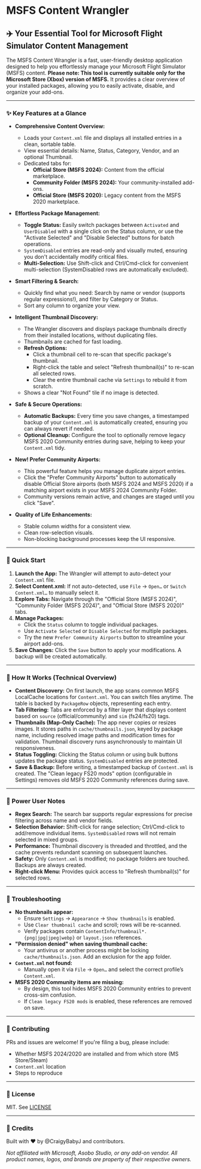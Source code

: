 # MSFS Content Wrangler

## ✈️ Your Essential Tool for Microsoft Flight Simulator Content Management

The MSFS Content Wrangler is a fast, user-friendly desktop application designed to help you effortlessly manage your Microsoft Flight Simulator (MSFS) content. **Please note: This tool is currently suitable only for the Microsoft Store (Xbox) version of MSFS.** It provides a clear overview of your installed packages, allowing you to easily activate, disable, and organize your add-ons.

---

### ✨ Key Features at a Glance

*   **Comprehensive Content Overview:**
    *   Loads your `Content.xml` file and displays all installed entries in a clean, sortable table.
    *   View essential details: Name, Status, Category, Vendor, and an optional Thumbnail.
    *   Dedicated tabs for:
        *   **Official Store (MSFS 2024):** Content from the official marketplace.
        *   **Community Folder (MSFS 2024):** Your community-installed add-ons.
        *   **Official Store (MSFS 2020):** Legacy content from the MSFS 2020 marketplace.

*   **Effortless Package Management:**
    *   **Toggle Status:** Easily switch packages between `Activated` and `UserDisabled` with a single click on the Status column, or use the "Activate Selected" and "Disable Selected" buttons for batch operations.
    *   `SystemDisabled` entries are read-only and visually muted, ensuring you don't accidentally modify critical files.
    *   **Multi-Selection:** Use Shift-click and Ctrl/Cmd-click for convenient multi-selection (SystemDisabled rows are automatically excluded).

*   **Smart Filtering & Search:**
    *   Quickly find what you need: Search by name or vendor (supports regular expressions!), and filter by Category or Status.
    *   Sort any column to organize your view.

*   **Intelligent Thumbnail Discovery:**
    *   The Wrangler discovers and displays package thumbnails directly from their installed locations, without duplicating files.
    *   Thumbnails are cached for fast loading.
    *   **Refresh Options:**
        *   Click a thumbnail cell to re-scan that specific package's thumbnail.
        *   Right-click the table and select "Refresh thumbnail(s)" to re-scan all selected rows.
        *   Clear the entire thumbnail cache via `Settings` to rebuild it from scratch.
    *   Shows a clear "Not Found" tile if no image is detected.

*   **Safe & Secure Operations:**
    *   **Automatic Backups:** Every time you save changes, a timestamped backup of your `Content.xml` is automatically created, ensuring you can always revert if needed.
    *   **Optional Cleanup:** Configure the tool to optionally remove legacy MSFS 2020 Community entries during save, helping to keep your `Content.xml` tidy.

*   **New! Prefer Community Airports:**
    *   This powerful feature helps you manage duplicate airport entries.
    *   Click the "Prefer Community Airports" button to automatically disable Official Store airports (both MSFS 2024 and MSFS 2020) if a matching airport exists in your MSFS 2024 Community Folder.
    *   Community versions remain active, and changes are staged until you click "Save".

*   **Quality of Life Enhancements:**
    *   Stable column widths for a consistent view.
    *   Clean row-selection visuals.
    *   Non-blocking background processes keep the UI responsive.

---

### 🚀 Quick Start

1.  **Launch the App:** The Wrangler will attempt to auto-detect your `Content.xml` file.
2.  **Select Content.xml:** If not auto-detected, use `File` → `Open…` or `Switch Content.xml…` to manually select it.
3.  **Explore Tabs:** Navigate through the "Official Store (MSFS 2024)", "Community Folder (MSFS 2024)", and "Official Store (MSFS 2020)" tabs.
4.  **Manage Packages:**
    *   Click the `Status` column to toggle individual packages.
    *   Use `Activate Selected` or `Disable Selected` for multiple packages.
    *   Try the new `Prefer Community Airports` button to streamline your airport add-ons.
5.  **Save Changes:** Click the `Save` button to apply your modifications. A backup will be created automatically.

---

### 🧩 How It Works (Technical Overview)

*   **Content Discovery:** On first launch, the app scans common MSFS LocalCache locations for `Content.xml`. You can switch files anytime. The table is backed by `PackageRow` objects, representing each entry.
*   **Tab Filtering:** Tabs are enforced by a filter layer that displays content based on `source` (official/community) and `sim` (fs24/fs20) tags.
*   **Thumbnails (Map-Only Cache):** The app never copies or resizes images. It stores paths in `cache/thumbnails.json`, keyed by package name, including resolved image paths and modification times for validation. Thumbnail discovery runs asynchronously to maintain UI responsiveness.
*   **Status Toggling:** Clicking the Status column or using bulk buttons updates the package status. `SystemDisabled` entries are protected.
*   **Save & Backup:** Before writing, a timestamped backup of `Content.xml` is created. The "Clean legacy FS20 mods" option (configurable in Settings) removes old MSFS 2020 Community references during save.

---

### 🧪 Power User Notes

*   **Regex Search:** The search bar supports regular expressions for precise filtering across name and vendor fields.
*   **Selection Behavior:** Shift-click for range selection; Ctrl/Cmd-click to add/remove individual items. `SystemDisabled` rows will not remain selected in mixed groups.
*   **Performance:** Thumbnail discovery is threaded and throttled, and the cache prevents redundant scanning on subsequent launches.
*   **Safety:** Only `Content.xml` is modified; no package folders are touched. Backups are always created.
*   **Right-click Menu:** Provides quick access to "Refresh thumbnail(s)" for selected rows.

---

### 🐞 Troubleshooting

*   **No thumbnails appear:**
    *   Ensure `Settings` → `Appearance` → `Show thumbnails` is enabled.
    *   Use `Clear thumbnail cache` and scroll; rows will be re-scanned.
    *   Verify packages contain `ContentInfo/thumbnail*.{png|jpg|jpeg|webp}` or `layout.json` references.
*   **"Permission denied" when saving thumbnail cache:**
    *   Your antivirus or another process might be locking `cache/thumbnails.json`. Add an exclusion for the app folder.
*   **`Content.xml` not found:**
    *   Manually open it via `File` → `Open…` and select the correct profile’s `Content.xml`.
*   **MSFS 2020 Community items are missing:**
    *   By design, this tool hides MSFS 2020 Community entries to prevent cross-sim confusion.
    *   If `Clean legacy FS20 mods` is enabled, these references are removed on save.

---

### 🤝 Contributing

PRs and issues are welcome! If you're filing a bug, please include:
*   Whether MSFS 2024/2020 are installed and from which store (MS Store/Steam)
*   `Content.xml` location
*   Steps to reproduce

---

### 📄 License

MIT. See [LICENSE](LICENSE)

---

### 🙏 Credits

Built with ❤️ by @CraigyBabyJ and contributors.

*Not affiliated with Microsoft, Asobo Studio, or any add-on vendor. All product names, logos, and brands are property of their respective owners.*